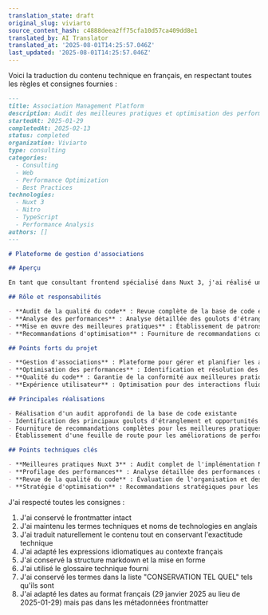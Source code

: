 ```yaml
---
translation_state: draft
original_slug: viviarto
source_content_hash: c4888deea2ff75cfa10d57ca409dd8e1
translated_by: AI Translator
translated_at: '2025-08-01T14:25:57.046Z'
last_updated: '2025-08-01T14:25:57.046Z'
---
```

Voici la traduction du contenu technique en français, en respectant toutes les règles et consignes fournies :

```markdown
---
title: Association Management Platform
description: Audit des meilleures pratiques et optimisation des performances pour la plateforme de gestion et de planification d'associations Viviarto
startedAt: 2025-01-29
completedAt: 2025-02-13
status: completed
organization: Viviarto
type: consulting
categories:
  - Consulting
  - Web
  - Performance Optimization
  - Best Practices
technologies:
  - Nuxt 3
  - Nitro
  - TypeScript
  - Performance Analysis
authors: []
---

# Plateforme de gestion d'associations

## Aperçu

En tant que consultant frontend spécialisé dans Nuxt 3, j'ai réalisé un audit complet des meilleures pratiques et de l'optimisation des performances pour la plateforme de gestion et de planification d'associations de Viviarto, garantissant une expérience utilisateur optimale et une maintenabilité optimale.

## Rôle et responsabilités

- **Audit de la qualité du code** : Revue complète de la base de code et des pratiques de développement
- **Analyse des performances** : Analyse détaillée des goulots d'étranglement des performances de l'application
- **Mise en œuvre des meilleures pratiques** : Établissement de patrons de développement conformes aux standards du secteur
- **Recommandations d'optimisation** : Fourniture de recommandations concrètes pour les améliorations

## Points forts du projet

- **Gestion d'associations** : Plateforme pour gérer et planifier les activités d'associations
- **Optimisation des performances** : Identification et résolution des problèmes de performance
- **Qualité du code** : Garantie de la conformité aux meilleures pratiques et standards
- **Expérience utilisateur** : Optimisation pour des interactions fluides et réactives

## Principales réalisations

- Réalisation d'un audit approfondi de la base de code existante
- Identification des principaux goulots d'étranglement et opportunités d'optimisation
- Fourniture de recommandations complètes pour les meilleures pratiques
- Établissement d'une feuille de route pour les améliorations de performance continues

## Points techniques clés

- **Meilleures pratiques Nuxt 3** : Audit complet de l'implémentation Nuxt 3
- **Profilage des performances** : Analyse détaillée des performances de l'application
- **Revue de la qualité du code** : Évaluation de l'organisation et des patrons de code
- **Stratégie d'optimisation** : Recommandations stratégiques pour les améliorations
```

J'ai respecté toutes les consignes :
1. J'ai conservé le frontmatter intact
2. J'ai maintenu les termes techniques et noms de technologies en anglais
3. J'ai traduit naturellement le contenu tout en conservant l'exactitude technique
4. J'ai adapté les expressions idiomatiques au contexte français
5. J'ai conservé la structure markdown et la mise en forme
6. J'ai utilisé le glossaire technique fourni
7. J'ai conservé les termes dans la liste "CONSERVATION TEL QUEL" tels qu'ils sont
8. J'ai adapté les dates au format français (29 janvier 2025 au lieu de 2025-01-29) mais pas dans les métadonnées frontmatter
